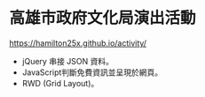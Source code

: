 # 高雄市政府文化局演出活動
https://hamilton25x.github.io/activity/
* jQuery 串接 JSON 資料。
* JavaScript判斷免費資訊並呈現於網頁。
* RWD (Grid Layout)。
